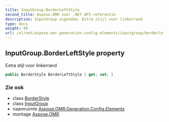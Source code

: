```yaml
---
title: InputGroup.BorderLeftStyle
second_title: Aspose.OMR voor .NET API-referentie
description: InputGroup eigendom. Extra stijl voor linkerrand
type: docs
weight: 40
url: /nl/net/aspose.omr.generation.config.elements/inputgroup/borderleftstyle/
---
```

## InputGroup.BorderLeftStyle property

Extra stijl voor linkerrand

```csharp
public BorderStyle BorderLeftStyle { get; set; }
```

### Zie ook

* class [BorderStyle](../../../aspose.omr.generation.config/borderstyle/)
* class [InputGroup](../)
* naamruimte [Aspose.OMR.Generation.Config.Elements](../../inputgroup/)
* montage [Aspose.OMR](../../../)


